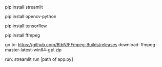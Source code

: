 pip install streamlit

pip install opencv-python

pip install tensorflow

pip install ffmpeg

go to:      https://github.com/BtbN/FFmpeg-Builds/releases
download:   ffmpeg-master-latest-win64-gpl.zip

run: streamlit run [path of app.py]

